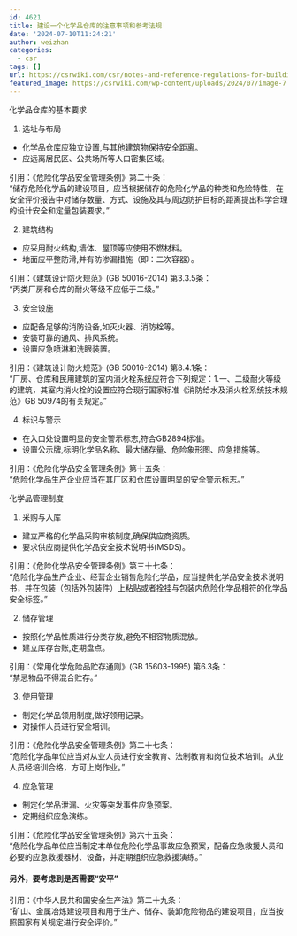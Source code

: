 ```yaml
---
id: 4621
title: 建设一个化学品仓库的注意事项和参考法规
date: '2024-07-10T11:24:21'
author: weizhan
categories:
  - csr
tags: []
url: https://csrwiki.com/csr/notes-and-reference-regulations-for-building-a-chemical-warehouse
featured_image: https://csrwiki.com/wp-content/uploads/2024/07/image-7.png
---
```


化学品仓库的基本要求

1. 选址与布局

- 化学品仓库应独立设置,与其他建筑物保持安全距离。
- 应远离居民区、公共场所等人口密集区域。

引用：《危险化学品安全管理条例》第二十条：\
“储存危险化学品的建设项目，应当根据储存的危险化学品的种类和危险特性，在安全评价报告中对储存数量、方式、设施及其与周边防护目标的距离提出科学合理的设计安全和定量包装要求。”

2. 建筑结构

- 应采用耐火结构,墙体、屋顶等应使用不燃材料。
- 地面应平整防滑,并有防渗漏措施（即：二次容器）。

引用：《建筑设计防火规范》(GB 50016-2014) 第3.3.5条：\
“丙类厂房和仓库的耐火等级不应低于二级。”

3. 安全设施

- 应配备足够的消防设备,如灭火器、消防栓等。
- 安装可靠的通风、排风系统。
- 设置应急喷淋和洗眼装置。

引用：《建筑设计防火规范》(GB 50016-2014) 第8.4.1条：\
“厂房、仓库和民用建筑的室内消火栓系统应符合下列规定：1.一、二级耐火等级的建筑，其室内消火栓的设置应符合现行国家标准《消防给水及消火栓系统技术规范》GB 50974的有关规定。”

4. 标识与警示

- 在入口处设置明显的安全警示标志,符合GB2894标准。
- 设置公示牌,标明化学品名称、最大储存量、危险象形图、应急措施等。

引用：《危险化学品安全管理条例》第十五条：\
“危险化学品生产企业应当在其厂区和仓库设置明显的安全警示标志。”

化学品管理制度

1. 采购与入库

- 建立严格的化学品采购审核制度,确保供应商资质。
- 要求供应商提供化学品安全技术说明书(MSDS)。

引用：《危险化学品安全管理条例》第三十七条：\
“危险化学品生产企业、经营企业销售危险化学品，应当提供化学品安全技术说明书，并在包装（包括外包装件）上粘贴或者拴挂与包装内危险化学品相符的化学品安全标签。”

2. 储存管理

- 按照化学品性质进行分类存放,避免不相容物质混放。
- 建立库存台账,定期盘点。

引用：《常用化学危险品贮存通则》(GB 15603-1995) 第6.3条：\
“禁忌物品不得混合贮存。”

3. 使用管理

- 制定化学品领用制度,做好领用记录。
- 对操作人员进行安全培训。

引用：《危险化学品安全管理条例》第二十七条：\
“危险化学品单位应当对从业人员进行安全教育、法制教育和岗位技术培训。从业人员经培训合格，方可上岗作业。”

4. 应急管理

- 制定化学品泄漏、火灾等突发事件应急预案。
- 定期组织应急演练。

引用：《危险化学品安全管理条例》第六十五条：\
“危险化学品单位应当制定本单位危险化学品事故应急预案，配备应急救援人员和必要的应急救援器材、设备，并定期组织应急救援演练。”

#### 另外，要考虑到是否需要“安平”

引用：《中华人民共和国安全生产法》第二十九条：\
“矿山、金属冶炼建设项目和用于生产、储存、装卸危险物品的建设项目，应当按照国家有关规定进行安全评价。”
